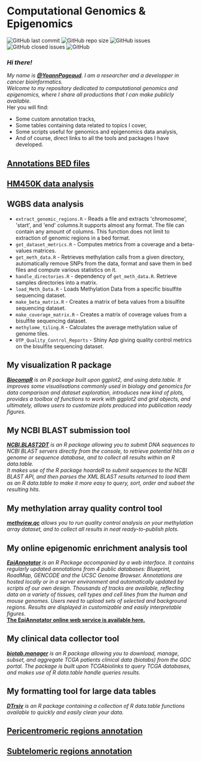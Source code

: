# Computational Genomics & Epigenomics
![GitHub last commit](https://img.shields.io/github/last-commit/YoannPa/Computational_Epigenomics)
![GitHub repo size](https://img.shields.io/github/repo-size/YoannPa/Computational_Epigenomics)
![GitHub issues](https://img.shields.io/github/issues-raw/YoannPa/Computational_Epigenomics)
![GitHub closed issues](https://img.shields.io/github/issues-closed-raw/YoannPa/Computational_Epigenomics)
![GitHub](https://img.shields.io/github/license/YoannPa/Computational_Epigenomics)  

### _Hi there!_  
_My name is [**@YoannPageaud**](https://genomic.social/@YoannPageaud). I am a researcher and a developper in cancer bioinformatics._  
_Welcome to my repository dedicated to computational genomics and epigenomics, where I share all productions that I can make publicly available._  
Her you will find:  
* Some custom annotation tracks,  
* Some tables containing data related to topics I cover,  
* Some scripts useful for genomics and epigenomics data analysis,  
* And of course, direct links to all the tools and packages I have developed.  

## [Annotations BED files](hg19_annotations/)

## [HM450K data analysis](HM450K_data_analysis/)

## WGBS data analysis
* `extract_genomic_regions.R` - Reads a file and extracts 'chromosome', 'start', and 'end' columns.It supports almost any format. The file can contain any amount of columns. This function does not limit to extraction of genomic regions in a bed format.  
* `get_dataset_metrics.R` - Computes metrics from a coverage and a beta-values matrices.  
* `get_meth_data.R` - Retrieves methylation calls from a given directory, automatically remove SNPs from the data, format and save them in bed files and compute various statistics on it.  
* `handle_directories.R` - dependency of `get_meth_data.R`. Retrieve samples directories into a matrix.  
* `load_Meth_Data.R` - Loads Methylation Data from a specific bisulfite sequencing dataset.  
* `make_beta_matrix.R` - Creates a matrix of beta values from a bisulfite sequencing dataset.  
* `make_coverage_matrix.R` - Creates a matrix of coverage values from a bisulfite sequencing dataset.  
* `methylome_tiling.R` - Calculates the average methylation value of genome tiles.  
* `OTP_Quality_Control_Reports` - Shiny App giving quality control metrics on the bisulfite sequencing dataset.  

## My visualization R package
_[**BiocompR**](https://github.com/YoannPa/BiocompR) is an R package built upon ggplot2, and using data.table. It improves some visualisations commonly used in biology and genomics for data comparison and dataset exploration, introduces new kind of plots, provides a toolbox of functions to work with ggplot2 and grid objects, and ultimately, allows users to customize plots produced into publication ready figures._  

## My NCBI BLAST submission tool
_[**NCBI.BLAST2DT**](https://github.com/YoannPa/NCBI.BLAST2DT) is an R package allowing you to submit DNA sequences to NCBI BLAST servers directly from the console, to retrieve potential hits on a genome or sequence database, and to collect all results within an R data.table._  
_It makes use of the R package hoardeR to submit sequences to the NCBI BLAST API, and then parses the XML BLAST results returned to load them as an R data.table to make it more easy to query, sort, order and subset the resulting hits._  

## My methylation array quality control tool
_[**methview.qc**](https://github.com/YoannPa/methview.qc) allows you to run quality control analysis on your methylation array dataset, and to collect all results in neat ready-to-publish plots._  

## My online epigenomic enrichment analysis tool
_[**EpiAnnotator**](https://academic.oup.com/bioinformatics/article/34/10/1781/4796958?login=false) is an R Package accompanied by a web interface. It contains regularly updated annotations from 4 public databases: Blueprint, RoadMap, GENCODE and the UCSC Genome Browser. Annotations are hosted locally or in a server environment and automatically updated by scripts of our own design. Thousands of tracks are available, reflecting data on a variety of tissues, cell types and cell lines from the human and mouse genomes. Users need to upload sets of selected and background regions. Results are displayed in customizable and easily interpretable figures._  
[**The EpiAnnotator online web service is available here.**](http://epigenomics.dkfz.de/EpiAnnotator/)  

## My clinical data collector tool
_[**biotab.manager**](https://github.com/YoannPa/biotab.manager) is an R package allowing you to download, manage, subset, and aggregate TCGA patients clinical data (biotabs) from the GDC portal. The package is built upon TCGAbiolinks to query TCGA databases, and makes use of R data.table handle queries results._  

## My formatting tool for large data tables
_[**DTrsiv**](https://github.com/YoannPa/DTrsiv) is an R package containing a collection of R data.table functions available to quickly and easily clean your data._  

## [Pericentromeric regions annotation](Pericentromeric_regions_annotation/)

## [Subtelomeric regions annotation](Subtelomeric_regions_annotation/)
